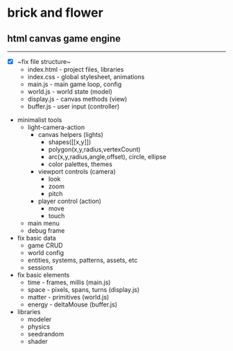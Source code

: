 # brick and flower
## html canvas game engine

---

- [x] ~fix file structure~
  - index.html - project files, libraries
  - index.css - global stylesheet, animations
  - main.js - main game loop, config
  - world.js - world state (model)
  - display.js - canvas methods (view)
  - buffer.js - user input (controller)
- minimalist tools
  - light-camera-action
    - canvas helpers (lights)
      - shapes([[x,y]])
      - polygon(x,y,radius,vertexCount)
      - arc(x,y,radius,angle,offset), circle, ellipse
      - color palettes, themes
    - viewport controls (camera)
      - look
      - zoom
      - pitch
    - player control (action)
      - move
      - touch
  - main menu
  - debug frame
- fix basic data
  - game CRUD
  - world config
  - entities, systems, patterns, assets, etc
  - sessions
- fix basic elements
  - time - frames, millis (main.js)
  - space - pixels, spans, turns (display.js)
  - matter - primitives (world.js)
  - energy - deltaMouse (buffer.js)
- libraries
  - modeler
  - physics
  - seedrandom
  - shader